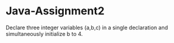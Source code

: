 # Java-Assignment2
Declare three integer variables (a,b,c) in a single declaration and simultaneously initialize b to 4.
